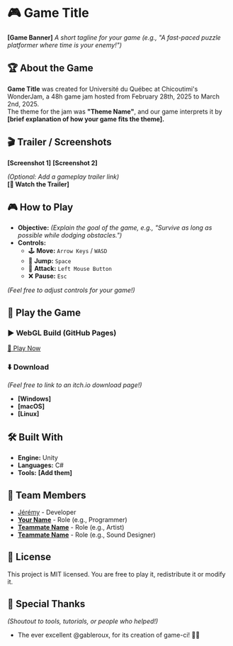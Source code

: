 # 🎮 Game Title

**[Game Banner]**
*A short tagline for your game (e.g., "A fast-paced puzzle platformer where time is your enemy!")*

## 🏆 About the Game
**Game Title** was created for Université du Québec at Chicoutimi's WonderJam, a 48h game jam hosted from February 28th, 2025 to March 2nd, 2025.  
The theme for the jam was **"Theme Name"**, and our game interprets it by **[brief explanation of how your game fits the theme].**

## 🎬 Trailer / Screenshots
**[Screenshot 1]**
**[Screenshot 2]**

_(Optional: Add a gameplay trailer link)_  
**[🎥 Watch the Trailer]**

## 🎮 How to Play
- **Objective:** *(Explain the goal of the game, e.g., "Survive as long as possible while dodging obstacles.")*
- **Controls:**
    - 🕹️ **Move:** `Arrow Keys` / `WASD`
    - 🦘 **Jump:** `Space`
    - 🎯 **Attack:** `Left Mouse Button`
    - ❌ **Pause:** `Esc`

_(Feel free to adjust controls for your game!)_

## 🚀 Play the Game

### ▶️ WebGL Build (GitHub Pages)
[🔗 Play Now](https://mukki.github.io/game-jam-h2025/)

### ⬇️ Download
_(Feel free to link to an itch.io download page!)_
- **[Windows]**
- **[macOS]**
- **[Linux]**

## 🛠️ Built With
- **Engine:** Unity
- **Languages:** C#
- **Tools:** **[Add them]**

## 👥 Team Members
- [Jérémy](https://github.com/Mukki) - Developer
- **[Your Name](https://yourportfolio.com)** - Role (e.g., Programmer)
- **[Teammate Name](https://teammateportfolio.com)** - Role (e.g., Artist)
- **[Teammate Name](https://teammateportfolio.com)** - Role (e.g., Sound Designer)

## 📜 License
This project is MIT licensed. You are free to play it, redistribute it or modify it.

## 💌 Special Thanks
*(Shoutout to tools, tutorials, or people who helped!)*
- The ever excellent @gableroux, for its creation of game-ci! 🚀🔥

